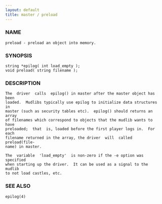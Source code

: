 ```yaml
---
layout: default
title: master / preload
---
```






### NAME
    preload - preload an object into memory.


### SYNOPSIS
    string *epilog( int load_empty );
    void preload( string filename );


### DESCRIPTION
    The  driver  calls  epilog() in master after the master object has been
    loaded.  Mudlibs typically use epilog to initialize data structures  in
    master (such as security tables etc).  epilog() should returns an array
    of filenames which correspond to objects that the mudlib wants to  have
    preloaded;  that  is, loaded before the first player logs in.  For each
    filename returned in the array, the driver  will  called  preload(file‐
    name) in master.

    The  variable  'load_empty'  is non-zero if the -e option was specified
    when starting up the driver.  It can be used as a signal to the  mudlib
    to not load castles, etc.


### SEE ALSO
    epilog(4)



